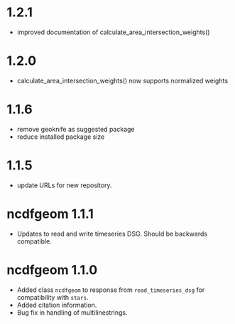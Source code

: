 1.2.1
==========
* improved documentation of calculate_area_intersection_weights()

1.2.0
==========
* calculate_area_intersection_weights() now supports normalized weights

1.1.6
==========
* remove geoknife as suggested package
* reduce installed package size

1.1.5
==========
* update URLs for new repository.

ncdfgeom 1.1.1
==========
* Updates to read and write timeseries DSG. Should be backwards compatible.

ncdfgeom 1.1.0
==========
* Added class `ncdfgeom` to response from `read_timeseries_dsg` for compatibility with `stars`.
* Added citation information.
* Bug fix in handling of multilinestrings.
